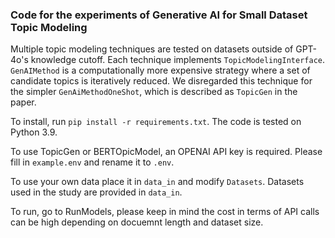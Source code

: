 ### Code for the experiments of Generative AI for Small Dataset Topic Modeling

Multiple topic modeling techniques are tested on datasets outside of GPT-4o's knowledge cutoff.
Each technique implements `TopicModelingInterface`. `GenAIMethod` is a computationally more expensive
strategy where a set of candidate topics is iteratively reduced. We disregarded this technique for the simpler
`GenAiMethodOneShot`, which is described as `TopicGen` in the paper.

To install, run `pip install -r requirements.txt`. The code is tested on Python 3.9.

To use TopicGen or BERTOpicModel, an OPENAI API key is required. Please fill in `example.env` and rename it to `.env`.

To use your own data place it in `data_in` and modify `Datasets`. Datasets used in the study are provided in `data_in`.

To run, go to RunModels, please keep in mind the cost in terms of API calls can be high depending on docuemnt length and dataset size.